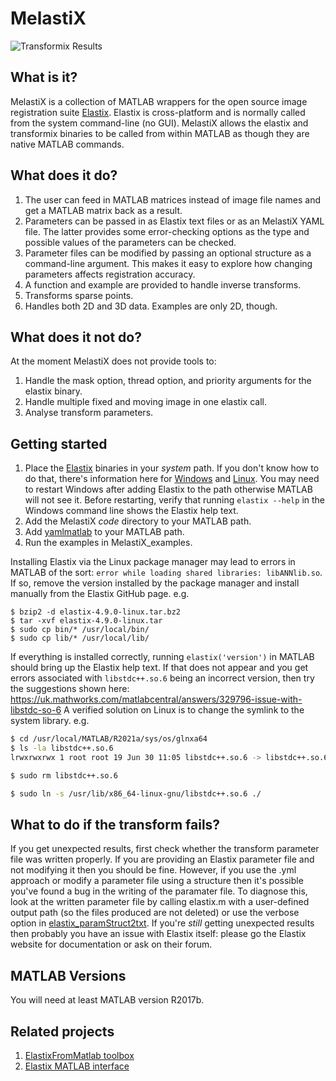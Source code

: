 # MelastiX

![Transformix Results](https://raw.githubusercontent.com/raacampbell13/matlab_elastix/master/MelastiX_examples/transformix/dog_warp_results.png "Transformix Results")

## What is it?
MelastiX is a collection of MATLAB wrappers for the open source image registration suite [Elastix](http://elastix.isi.uu.nl/). Elastix is cross-platform and is normally called from the system command-line (no GUI). MelastiX allows the elastix and transformix binaries to be called from within MATLAB as though they are native MATLAB commands.

## What does it do?
1. The user can feed in MATLAB matrices instead of image file names and get a MATLAB matrix back as a result.
2. Parameters can be passed in as Elastix text files or as an MelastiX YAML file. The latter provides some error-checking options as the type and possible values of the parameters can be checked. 
3. Parameter files can be modified by passing an optional structure as a command-line argument. This makes it easy to explore how changing parameters affects registration accuracy. 
4. A function and example are provided to handle inverse transforms. 
5. Transforms sparse points. 
6. Handles both 2D and 3D data. Examples are only 2D, though.

## What does it not do?

At the moment MelastiX does not provide tools to:

1. Handle the mask option, thread option, and priority arguments for the elastix binary.
2. Handle multiple fixed and moving image in one elastix call.
3. Analyse transform parameters. 


## Getting started

1. Place the [Elastix](http://elastix.isi.uu.nl/) binaries in your *system* path. If you don't know how to do that, there's information here for [Windows](http://www.howtogeek.com/118594/how-to-edit-your-system-path-for-easy-command-line-access/) and [Linux](http://unix.stackexchange.com/questions/26047/how-to-correctly-add-a-path-to-path). You may need to restart Windows after adding Elastix to the path otherwise MATLAB will not see it. Before restarting, verify that running `elastix --help` in the Windows command line shows the Elastix help text. 
2. Add the MelastiX *code* directory to your MATLAB path. 
3. Add <a href="https://github.com/raacampbell/yamlmatlab">yamlmatlab</a> to your MATLAB path. 
4. Run the examples in MelastiX_examples. 

Installing Elastix via the Linux package manager may lead to errors in MATLAB of the sort: `error while loading shared libraries: libANNlib.so`. 
If so, remove the version installed by the package manager and install manually from the Elastix GitHub page. 
e.g. 
```
$ bzip2 -d elastix-4.9.0-linux.tar.bz2 
$ tar -xvf elastix-4.9.0-linux.tar 
$ sudo cp bin/* /usr/local/bin/
$ sudo cp lib/* /usr/local/lib/
```

If everything is installed correctly, running `elastix('version')` in MATLAB should bring up the Elastix help text. 
If that does not appear and you get errors associated with `libstdc++.so.6` being an incorrect version, then try the suggestions shown here:
https://uk.mathworks.com/matlabcentral/answers/329796-issue-with-libstdc-so-6
A verified solution on Linux is to change the symlink to the system library. e.g.
```bash
$ cd /usr/local/MATLAB/R2021a/sys/os/glnxa64
$ ls -la libstdc++.so.6
lrwxrwxrwx 1 root root 19 Jun 30 11:05 libstdc++.so.6 -> libstdc++.so.6.0.25

$ sudo rm libstdc++.so.6

$ sudo ln -s /usr/lib/x86_64-linux-gnu/libstdc++.so.6 ./
```

## What to do if the transform fails?
If you get unexpected results, first check whether the transform parameter file was written properly. If you are providing an Elastix parameter file and not modifying it then you should be fine. However, if you use the .yml approach or modify a parameter file using a structure then it's possible you've found a bug in the writing of the paramater file. To diagnose this, look at the written parameter file by calling elastix.m with a user-defined output path (so the files produced are not deleted)  or use the verbose option in <a href="https://github.com/raacampbell/matlab_elastix/blob/master/code/elastix_paramStruct2txt.m">elastix_paramStruct2txt</a>. If you're *still* getting unexpected results then probably you have an issue with Elastix itself: please go the Elastix website for documentation or ask on their forum. 


## MATLAB Versions
You will need at least MATLAB version R2017b.


## Related projects

1. <a href="https://sourcesup.renater.fr/elxfrommatlab/">ElastixFromMatlab toolbox</a>
2. <a href="http://elastix.bigr.nl/wiki/index.php/Matlab_interface">Elastix MATLAB interface</a>

